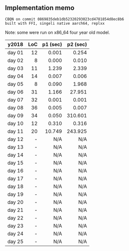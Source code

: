 ## Implementation memo

```
CBQN on commit 0869835deb1db52320293023cd4781854d8ec8b6
built with FFI, singeli native aarch64, replxx
```

Note: some were run on x86_64 four year old model.


| y2018  | LoC | p1 (sec) | p2 (sec) |
|--------|----:|---------:|---------:|
| day 01 |  12 |    0.001 |    0.254 |
| day 02 |   8 |    0.000 |    0.010 |
| day 03 |  11 |    1.239 |    2.339 |
| day 04 |  14 |    0.007 |    0.006 |
| day 05 |   8 |    0.090 |    1.968 |
| day 06 |  31 |    1.166 |   27.951 |
| day 07 |  32 |    0.001 |    0.001 |
| day 08 |  36 |    0.005 |    0.007 |
| day 09 |  34 |    0.050 |  310.601 |
| day 10 |  12 |    0.310 |    0.316 |
| day 11 |  20 |   10.749 |  243.925 |
| day 12 |   - |      N/A |      N/A |
| day 13 |   - |      N/A |      N/A |
| day 14 |   - |      N/A |      N/A |
| day 15 |   - |      N/A |      N/A |
| day 16 |   - |      N/A |      N/A |
| day 17 |   - |      N/A |      N/A |
| day 18 |   - |      N/A |      N/A |
| day 19 |   - |      N/A |      N/A |
| day 20 |   - |      N/A |      N/A |
| day 21 |   - |      N/A |      N/A |
| day 22 |   - |      N/A |      N/A |
| day 23 |   - |      N/A |      N/A |
| day 24 |   - |      N/A |      N/A |
| day 25 |   - |      N/A |      N/A |

